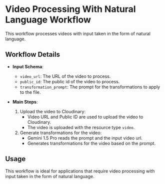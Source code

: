 # Video Processing With Natural Language Workflow

This workflow processes videos with input taken in the form of natural language.

## Workflow Details

- **Input Schema**:
  - `video_url`: The URL of the video to process.
  - `public_id`: The public id of the video to process.
  - `transformation_prompt`: The prompt for the transformations to apply to the file.

- **Main Steps**:
  1. Upload the video to Cloudinary:
     - Video URL and Public ID are used to upload the video to Cloudinary.
     - The video is uploaded with the resource type `video`.
  2. Generate transformations for the video:
     - Gemini 1.5 Pro reads the prompt and the input video url.
     - Generates transformations for the video based on the prompt.

## Usage

This workflow is ideal for applications that require video processing with input taken in the form of natural language.
